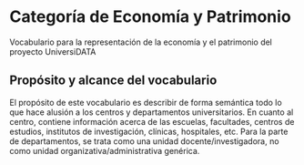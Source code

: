 # Categoría de Economía y Patrimonio
Vocabulario para la representación de la economía y el patrimonio del proyecto UniversiDATA

## Propósito y alcance del vocabulario
El propósito de este vocabulario es describir de forma semántica todo lo que hace alusión a los centros y departamentos universitarios. En cuanto al centro, contiene información acerca de las escuelas, facultades, centros de estudios, institutos de investigación, clínicas, hospitales, etc. Para la parte de departamentos, se trata como una unidad docente/investigadora, no como unidad organizativa/administrativa genérica.
